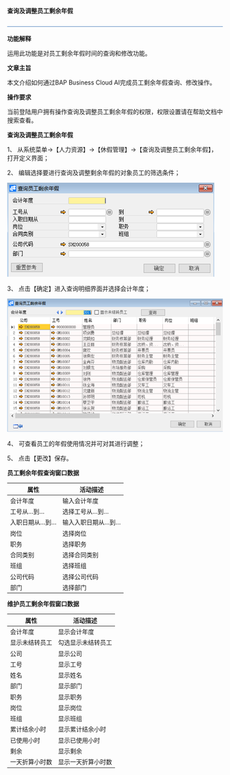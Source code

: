 **查询及调整员工剩余年假**

![img](图片/标题.png) 

**功能解释**

运用此功能是对员工剩余年假时间的查询和修改功能。

**文章主旨**

本文介绍如何通过BAP Business Cloud AI完成员工剩余年假查询、修改操作。

**操作要求**

当前登陆用户拥有操作查询及调整员工剩余年假的权限，权限设置请在帮助文档中搜索查看。

**查询及调整员工剩余年假**

1、 从系统菜单->【人力资源】->【休假管理】->【查询及调整员工剩余年假】，打开定义界面；

2、 编辑选择要进行查询及调整剩余年假的对象员工的筛选条件；

![img](图片/查询1.png) 

3、 点击【确定】进入查询明细界面并选择会计年度；

![img](图片/查询2.png) 

4、 可查看员工的年假使用情况并可对其进行调整；

5、 点击【更改】保存。

**员工剩余年假查询窗口数据**

| **属性** | **活动描述** |
| -------------- | ------------------ |
| 会计年度       | 输入会计年度       |
| 工号从…到…     | 选择工号从…到…     |
| 入职日期从…到… | 输入入职日期从…到… |
| 岗位           | 选择岗位           |
| 职务           | 选择职务           |
| 合同类别       | 选择合同类别       |
| 班组           | 选择班组           |
| 公司代码       | 选择公司代码       |
| 部门           | 选择部门           |

**维护员工剩余年假窗口数据**

| **属性** | **活动描述** |
| -------------- | ------------------ |
| 会计年度       | 显示会计年度       |
| 显示未结转员工 | 勾选显示未结转员工 |
| 公司           | 显示公司           |
| 工号           | 显示工号           |
| 姓名           | 显示姓名           |
| 部门           | 显示部门           |
| 职务           | 显示职务           |
| 岗位           | 显示岗位           |
| 班组           | 显示班组           |
| 累计结余小时   | 显示累计结余小时   |
| 已使用小时     | 显示已使用小时     |
| 剩余           | 显示剩余           |
| 一天折算小时数 | 显示一天折算小时数 |

 
